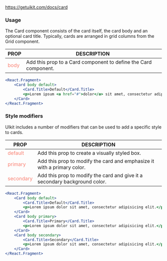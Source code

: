 https://getuikit.com/docs/card

### Usage
The Card component consists of the card itself, the card body and an optional card title.
Typically, cards are arranged in grid columns from the Grid component.

| PROP  | DESCRIPTION |
| ----- | ----------- |
| <span style="color:salmon">body</span>  | Add this prop to a Card component to define the Card component. |

```jsx
<React.Fragment>
    <Card body default>
        <Card.Title>Default</Card.Title>
        <p>Lorem ipsum <a href="#">dolor</a> sit amet, consectetur adipiscing elit, sed do eiusmod tempor incididunt ut labore et dolore magna aliqua.</p>
    </Card>
</React.Fragment>
```

### Style modifiers
UIkit includes a number of modifiers that can be used to add a specific style to cards.

| PROP  | DESCRIPTION |
| ----- | ----------- |
| <span style="color:salmon">default</span>  | Add this prop to create a visually styled box. |
| <span style="color:salmon">primary</span>  | Add this prop to modify the card and emphasize it with a primary color. |
| <span style="color:salmon">secondary</span>  | Add this prop to modify the card and give it a secondary background color. |

```jsx
<React.Fragment>
    <Card body default>
        <Card.Title>Default</Card.Title>
        <p>Lorem ipsum dolor sit amet, consectetur adipisicing elit.</p>
    </Card>
    <Card body primary>
        <Card.Title>Primary</Card.Title>
        <p>Lorem ipsum dolor sit amet, consectetur adipisicing elit.</p>
    </Card>
    <Card body secondary>
        <Card.Title>Secondary</Card.Title>
        <p>Lorem ipsum dolor sit amet, consectetur adipisicing elit.</p>
    </Card>
</React.Fragment>
```
